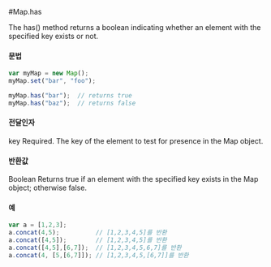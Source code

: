#Map.has

The has() method returns a boolean indicating whether an element with the specified key exists or not.



#### 문법

```javascript
var myMap = new Map();
myMap.set("bar", "foo");

myMap.has("bar");  // returns true
myMap.has("baz");  // returns false
```

#### 전달인자

key
Required. The key of the element to test for presence in the Map object.



#### 반환값

Boolean
Returns true if an element with the specified key exists in the Map object; otherwise false.



#### 예

```javascript
var a = [1,2,3];
a.concat(4,5);          // [1,2,3,4,5]를 반환
a.concat([4,5]);        // [1,2,3,4,5]를 반환
a.concat([4,5],[6,7]);  // [1,2,3,4,5,6,7]를 반환
a.concat(4, [5,[6,7]]); // [1,2,3,4,5,[6,7]]를 반환
```
